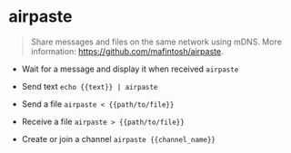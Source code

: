 # airpaste
> Share messages and files on the same network using mDNS.
> More information: <https://github.com/mafintosh/airpaste>.

- Wait for a message and display it when received
`airpaste`

- Send text
`echo {{text}} | airpaste`

- Send a file
`airpaste < {{path/to/file}}`

- Receive a file
`airpaste > {{path/to/file}}`

- Create or join a channel
`airpaste {{channel_name}}`
